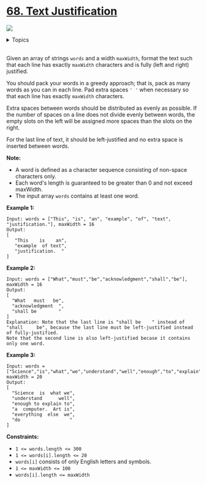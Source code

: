 # [68. Text Justification](https://leetcode-cn.com/problems/text-justification/)

![](https://img.shields.io/badge/Difficulty-Hard-red.svg)


<details>
<summary>Topics</summary>

* [`String`](https://leetcode.com/tag/string/)
* [`Simulation`](https://leetcode.com/tag/simulation/)

</details>
<br />

Given an array of strings `words` and a width `maxWidth`, format the text such that each line has exactly `maxWidth` characters and is fully (left and right) justified.

You should pack your words in a greedy approach; that is, pack as many words as you can in each line. Pad extra spaces `' '` when necessary so that each line has exactly `maxWidth` characters.

Extra spaces between words should be distributed as evenly as possible. If the number of spaces on a line does not divide evenly between words, the empty slots on the left will be assigned more spaces than the slots on the right.

For the last line of text, it should be left-justified and no extra space is inserted between words.

**Note:**

 + A word is defined as a character sequence consisting of non-space characters only.
 + Each word's length is guaranteed to be greater than 0 and not exceed maxWidth.
 + The input array `words` contains at least one word.
 

**Example 1:**

```
Input: words = ["This", "is", "an", "example", "of", "text", "justification."], maxWidth = 16
Output:
[
   "This    is    an",
   "example  of text",
   "justification.  "
]
```

**Example 2:**

```
Input: words = ["What","must","be","acknowledgment","shall","be"], maxWidth = 16
Output:
[
  "What   must   be",
  "acknowledgment  ",
  "shall be        "
]
Explanation: Note that the last line is "shall be    " instead of "shall     be", because the last line must be left-justified instead of fully-justified.
Note that the second line is also left-justified becase it contains only one word.
```

**Example 3:**

```
Input: words = ["Science","is","what","we","understand","well","enough","to","explain","to","a","computer.","Art","is","everything","else","we","do"], maxWidth = 20
Output:
[
  "Science  is  what we",
  "understand      well",
  "enough to explain to",
  "a  computer.  Art is",
  "everything  else  we",
  "do                  "
]
```

**Constraints:**

 + `1 <= words.length <= 300`
 + `1 <= words[i].length <= 20`
 + `words[i]` consists of only English letters and symbols.
 + `1 <= maxWidth <= 100`
 + `words[i].length <= maxWidth`
